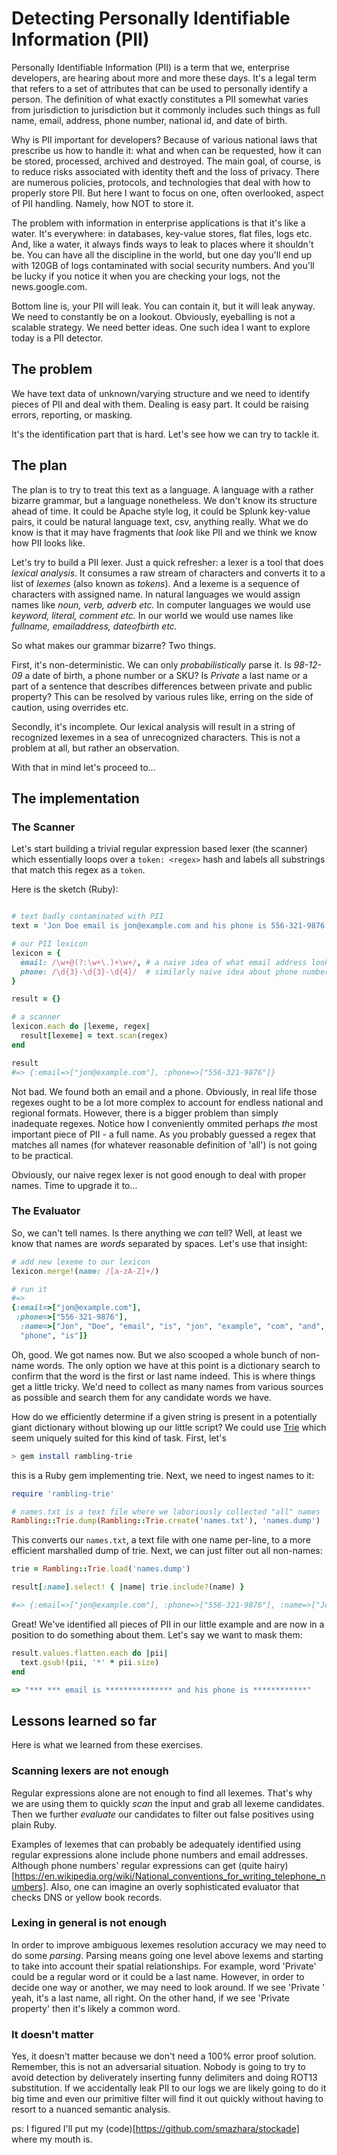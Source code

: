 # Detecting Personally Identifiable Information (PII)

Personally Identifiable Information (PII) is a term that we, enterprise
developers, are hearing about more and more these days. It's a legal term that
refers to a set of attributes that can be used to personally identify a person.
The definition of what exactly constitutes a PII somewhat varies from
jurisdiction to jurisdiction but it commonly includes such things as full name,
email, address, phone number, national id, and date of birth.

Why is PII important for developers? Because of various national laws that
prescribe us how to handle it: what and when can be requested, how it can be
stored, processed, archived and destroyed. The main goal, of course, is to
reduce risks associated with identity theft and the loss of privacy. There are
numerous policies, protocols, and technologies that deal with how to properly
store PII. But here I want to focus on one, often overlooked, aspect of PII
handling. Namely, how NOT to store it.

The problem with information in enterprise applications is that it's like a
water. It's everywhere: in databases, key-value stores, flat files,
logs etc. And, like a water, it always finds ways to leak to places where it
shouldn't be. You can have all the discipline in the world, but one day
you'll end up with 120GB of logs contaminated with social security numbers. And
you'll be lucky if you notice it when you are checking your logs, not the
news.google.com.

Bottom line is, your PII will leak. You can contain it, but it will leak
anyway. We need to constantly be on a lookout. Obviously, eyeballing is
not a scalable strategy. We need better ideas. One such idea I want to
explore today is a PII detector.


## The problem

We have text data of unknown/varying structure and we need to identify
pieces of PII and deal with them. Dealing is easy part. It could be
raising errors, reporting, or masking.

It's the identification part that is hard. Let's see how we can try to
tackle it.


## The plan

The plan is to try to treat this text as a language. A language with a rather bizarre grammar,
but a language nonetheless.
We don't know its structure ahead of time. It could be Apache style log,
it could be Splunk key-value pairs, it could be natural language text, csv,
anything really. What we do know is that it may have fragments that _look_ like
PII and we think we know how PII looks like.

Let's try to build a PII lexer. Just a quick refresher: a lexer is a tool
that does _lexical analysis_. It consumes a raw stream of characters and
converts it to a list of _lexemes_ (also known as _tokens_). And a lexeme is
a sequence of characters with assigned name. In natural languages we would
assign names like _noun, verb, adverb etc._ In computer languages we would
use _keyword, literal, comment etc._ In our world we would use names like
_fullname, emailaddress, dateofbirth etc._


So what makes our grammar bizarre? Two things.

First, it's non-deterministic. We can only _probabilistically_ parse it.
Is _98-12-09_ a date of birth, a phone number or a SKU? Is _Private_
a last name or a part of a sentence that describes differences between
private and public property? This can be resolved by various rules like,
erring on the side of caution, using overrides etc.

Secondly, it's incomplete. Our lexical analysis will result in a string of
recognized lexemes in a sea of unrecognized characters. This is not
a problem at all, but rather an observation.

With that in mind let's proceed to...


## The implementation

### The Scanner

Let's start building a trivial regular expression based lexer (the scanner) which
essentially loops over a `token: <regex>` hash and labels all substrings
that match this regex as a `token`.

Here is the sketch (Ruby):

```ruby

# text badly contaminated with PII
text = 'Jon Doe email is jon@example.com and his phone is 556-321-9876'

# our PII lexicon
lexicon = {
  email: /\w+@(?:\w+\.)+\w+/, # a naive idea of what email address looks like
  phone: /\d{3}-\d{3}-\d{4}/  # similarly naive idea about phone number
}

result = {}

# a scanner
lexicon.each do |lexeme, regex|
  result[lexeme] = text.scan(regex)
end

result
#=> {:email=>["jon@example.com"], :phone=>["556-321-9876"]}
```

Not bad. We found both an email and a phone. Obviously, in real life those regexes
ought to be a lot more complex to account for endless national and regional
formats. However, there is a bigger problem than simply inadequate regexes.
Notice how I conveniently ommited perhaps _the_ most important piece of PII - a
full name. As you probably guessed a regex that matches all names (for whatever
reasonable definition of 'all') is not going to be practical.

Obviously, our naive regex lexer is not good enough to deal with proper names.
Time to upgrade it to...


### The Evaluator

So, we can't tell names. Is there anything we _can_ tell? Well, at least we know
that names are _words_ separated by spaces. Let's use that insight:

```ruby
# add new lexeme to our lexicon
lexicon.merge!(name: /[a-zA-Z]+/)

# run it
#=>
{:email=>["jon@example.com"],
 :phone=>["556-321-9876"],
  :name=>["Jon", "Doe", "email", "is", "jon", "example", "com", "and", "his",
  "phone", "is"]}
```

Oh, good. We got names now. But we also scooped a whole bunch of non-name words.
The only option we have at this point is a dictionary search to confirm that the
word is the first or last name indeed. This is where things get a little tricky.
We'd need to collect as many names from various sources as possible and search
them for any candidate words we have.

How do we efficiently determine if a given string is present in a potentially
giant dictionary without blowing up our little script?
We could use [Trie](https://en.wikipedia.org/wiki/Trie) which seem uniquely
suited for this kind of task. First, let's

```bash
> gem install rambling-trie
```

this is a Ruby gem implementing trie. Next, we need to ingest names to it:

```ruby
require 'rambling-trie'

# names.txt is a text file where we laboriously collected "all" names
Rambling::Trie.dump(Rambling::Trie.create('names.txt'), 'names.dump')
```

This converts our `names.txt`, a text file with one name per-line, to a more
efficient marshalled dump of trie. Next, we can just filter out all non-names:

```ruby
trie = Rambling::Trie.load('names.dump')

result[:name].select! { |name| trie.include?(name) }

#=> {:email=>["jon@example.com"], :phone=>["556-321-9876"], :name=>["Jon", "Doe"]}
```

Great! We've identified all pieces of PII in our little example and are now in
a position to do something about them. Let's say we want to mask them:

```ruby
result.values.flatten.each do |pii|
  text.gsub!(pii, '*' * pii.size)
end

=> "*** *** email is *************** and his phone is ************"
```

## Lessons learned so far

Here is what we learned from these exercises.

### Scanning lexers are not enough

Regular expressions alone are not enough to find all lexemes. That's why we are
using them to quickly _scan_ the input and grab all lexeme candidates. Then we
further _evaluate_ our candidates to filter out false
positives using plain Ruby.

Examples of lexemes that can probably be adequately identified using regular
expressions alone include phone numbers and email addresses. Although phone
numbers' regular expressions can get (quite
hairy)[https://en.wikipedia.org/wiki/National_conventions_for_writing_telephone_numbers].
Also, one can imagine an overly sophisticated evaluator that checks DNS or yellow book records.


### Lexing in general is not enough

In order to improve ambiguous lexemes resolution accuracy we may need to do
some _parsing_. Parsing means going one level above lexems and starting to take into
account their spatial relationships. For example, word 'Private' could be a regular
word or it could be a last name. However, in order to decide one way or another, we may need to
look around. If we see 'Private <first-name>' yeah, it's a last name, all
right. On the other hand, if we see 'Private property' then it's likely a common word.

### It doesn't matter

Yes, it doesn't matter because we don't need a 100% error proof solution. Remember,
this is not an adversarial situation. Nobody is going to try to avoid detection by deliverately inserting
funny delimiters and doing ROT13 substitution. If we accidentally leak PII to
our logs we are likely going to do it big time and even our primitive filter
will find it out quickly without having to resort to a nuanced semantic analysis.


ps: I figured I'll put my (code)[https://github.com/smazhara/stockade] where my
mouth is.
